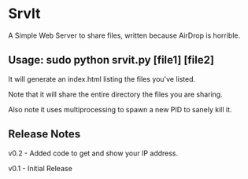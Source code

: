 SrvIt
=====

A Simple Web Server to share files, written because AirDrop is horrible.

Usage: sudo python srvit.py [file1] [file2]
--
It will generate an index.html listing the files you've listed.

Note that it will share the entire directory the files you are sharing.

Also note it uses multiprocessing to spawn a new PID to sanely kill it.

Release Notes
--
v0.2 - Added code to get and show your IP address. 

v0.1 - Initial Release
